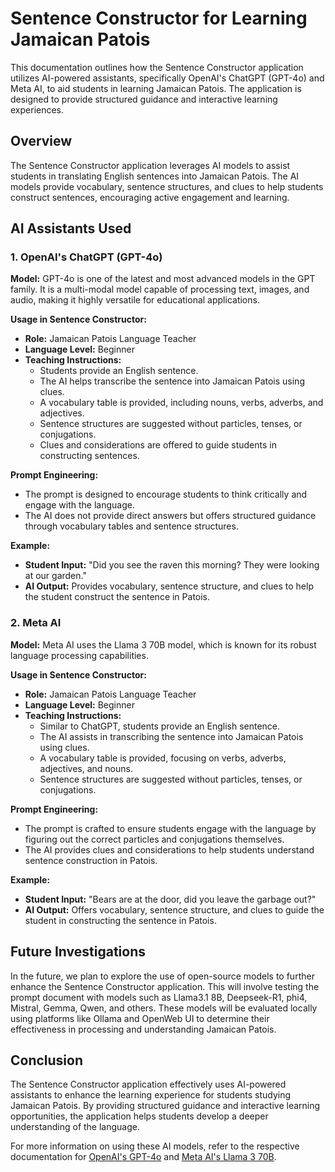 # Sentence Constructor for Learning Jamaican Patois

This documentation outlines how the Sentence Constructor application utilizes AI-powered assistants, specifically OpenAI's ChatGPT (GPT-4o) and Meta AI, to aid students in learning Jamaican Patois. The application is designed to provide structured guidance and interactive learning experiences.

## Overview

The Sentence Constructor application leverages AI models to assist students in translating English sentences into Jamaican Patois. The AI models provide vocabulary, sentence structures, and clues to help students construct sentences, encouraging active engagement and learning.

## AI Assistants Used

### 1. OpenAI's ChatGPT (GPT-4o)

**Model:** GPT-4o is one of the latest and most advanced models in the GPT family. It is a multi-modal model capable of processing text, images, and audio, making it highly versatile for educational applications.

**Usage in Sentence Constructor:**
- **Role:** Jamaican Patois Language Teacher
- **Language Level:** Beginner
- **Teaching Instructions:** 
  - Students provide an English sentence.
  - The AI helps transcribe the sentence into Jamaican Patois using clues.
  - A vocabulary table is provided, including nouns, verbs, adverbs, and adjectives.
  - Sentence structures are suggested without particles, tenses, or conjugations.
  - Clues and considerations are offered to guide students in constructing sentences.

**Prompt Engineering:**
- The prompt is designed to encourage students to think critically and engage with the language.
- The AI does not provide direct answers but offers structured guidance through vocabulary tables and sentence structures.

**Example:**
- **Student Input:** "Did you see the raven this morning? They were looking at our garden."
- **AI Output:** Provides vocabulary, sentence structure, and clues to help the student construct the sentence in Patois.

### 2. Meta AI

**Model:** Meta AI uses the Llama 3 70B model, which is known for its robust language processing capabilities.

**Usage in Sentence Constructor:**
- **Role:** Jamaican Patois Language Teacher
- **Language Level:** Beginner
- **Teaching Instructions:**
  - Similar to ChatGPT, students provide an English sentence.
  - The AI assists in transcribing the sentence into Jamaican Patois using clues.
  - A vocabulary table is provided, focusing on verbs, adverbs, adjectives, and nouns.
  - Sentence structures are suggested without particles, tenses, or conjugations.

**Prompt Engineering:**
- The prompt is crafted to ensure students engage with the language by figuring out the correct particles and conjugations themselves.
- The AI provides clues and considerations to help students understand sentence construction in Patois.

**Example:**
- **Student Input:** "Bears are at the door, did you leave the garbage out?"
- **AI Output:** Offers vocabulary, sentence structure, and clues to guide the student in constructing the sentence in Patois.

## Future Investigations

In the future, we plan to explore the use of open-source models to further enhance the Sentence Constructor application. This will involve testing the prompt document with models such as Llama3.1 8B, Deepseek-R1, phi4, Mistral, Gemma, Qwen, and others. These models will be evaluated locally using platforms like Ollama and OpenWeb UI to determine their effectiveness in processing and understanding Jamaican Patois.

## Conclusion

The Sentence Constructor application effectively uses AI-powered assistants to enhance the learning experience for students studying Jamaican Patois. By providing structured guidance and interactive learning opportunities, the application helps students develop a deeper understanding of the language.

For more information on using these AI models, refer to the respective documentation for [OpenAI's GPT-4o](https://platform.openai.com/docs/models#gpt-4o) and [Meta AI's Llama 3 70B](https://huggingface.co/meta-llama/Meta-Llama-3-70B).

